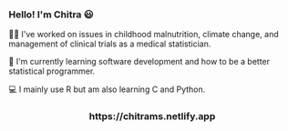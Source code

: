 ### Hello! I'm Chitra 😃

👩‍🔬 I've worked on issues in childhood malnutrition, climate change, and management of clinical trials as a medical statistician.

🌱 I'm currently learning software development and how to be a better statistical programmer.

💻 I mainly use R but am also learning C and Python.

<h3 align="center">https://chitrams.netlify.app</h3>
